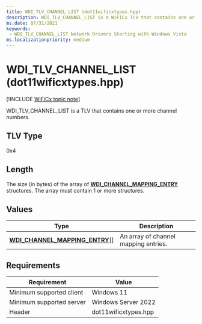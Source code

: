 ```yaml
---
title: WDI_TLV_CHANNEL_LIST (dot11wificxtypes.hpp)
description: WDI_TLV_CHANNEL_LIST is a WiFiCx TLV that contains one or more channel numbers.
ms.date: 07/31/2021
keywords:
 - WDI_TLV_CHANNEL_LIST Network Drivers Starting with Windows Vista
ms.localizationpriority: medium
---
```


# WDI\_TLV\_CHANNEL\_LIST (dot11wificxtypes.hpp)

[!INCLUDE [WiFiCx topic note](../includes/wificx-version-warning.md)]


WDI\_TLV\_CHANNEL\_LIST is a TLV that contains one or more channel numbers.

## TLV Type


0x4

## Length


The size (in bytes) of the array of [**WDI\_CHANNEL\_MAPPING\_ENTRY**](/windows-hardware/drivers/ddi/dot11wificxtypes/ns-dot11wificxtypes-wdi_channel_mapping_entry) structures. The array must contain 1 or more structures.

## Values


| Type                                                                       | Description                          |
|----------------------------------------------------------------------------|--------------------------------------|
| [**WDI\_CHANNEL\_MAPPING\_ENTRY**](/windows-hardware/drivers/ddi/dot11wificxtypes/ns-dot11wificxtypes-wdi_channel_mapping_entry)\[\] | An array of channel mapping entries. |

 

## Requirements

|Requirement|Value|
|--- |--- |
|Minimum supported client|Windows 11|
|Minimum supported server|Windows Server 2022|
|Header|dot11wificxtypes.hpp|

 

